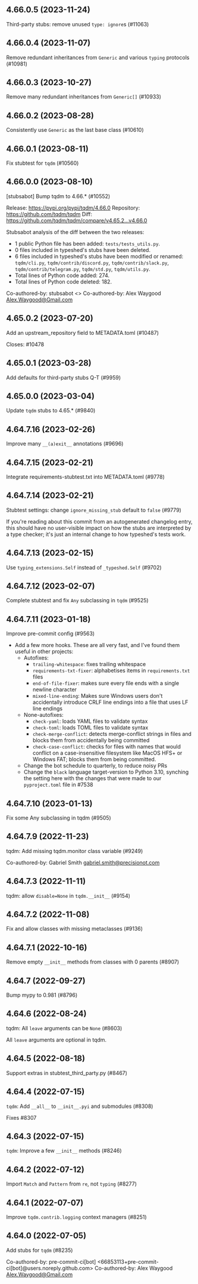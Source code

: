 ## 4.66.0.5 (2023-11-24)

Third-party stubs: remove unused `type: ignore`s (#11063)

## 4.66.0.4 (2023-11-07)

Remove redundant inheritances from `Generic` and various `typing` protocols (#10981)

## 4.66.0.3 (2023-10-27)

Remove many redundant inheritances from `Generic[]` (#10933)

## 4.66.0.2 (2023-08-28)

Consistently use `Generic` as the last base class (#10610)

## 4.66.0.1 (2023-08-11)

Fix stubtest for `tqdm` (#10560)

## 4.66.0.0 (2023-08-10)

[stubsabot] Bump tqdm to 4.66.* (#10552)

Release: https://pypi.org/pypi/tqdm/4.66.0
Repository: https://github.com/tqdm/tqdm
Diff: https://github.com/tqdm/tqdm/compare/v4.65.2...v4.66.0

Stubsabot analysis of the diff between the two releases:
 - 1 public Python file has been added: `tests/tests_utils.py`.
 - 0 files included in typeshed's stubs have been deleted.
 - 6 files included in typeshed's stubs have been modified or renamed: `tqdm/cli.py`, `tqdm/contrib/discord.py`, `tqdm/contrib/slack.py`, `tqdm/contrib/telegram.py`, `tqdm/std.py`, `tqdm/utils.py`.
 - Total lines of Python code added: 274.
 - Total lines of Python code deleted: 182.

Co-authored-by: stubsabot <>
Co-authored-by: Alex Waygood <Alex.Waygood@Gmail.com>

## 4.65.0.2 (2023-07-20)

Add an upstream_repository field to METADATA.toml (#10487)

Closes: #10478

## 4.65.0.1 (2023-03-28)

Add defaults for third-party stubs Q-T (#9959)

## 4.65.0.0 (2023-03-04)

Update `tqdm` stubs to 4.65.* (#9840)

## 4.64.7.16 (2023-02-26)

Improve many `__(a)exit__` annotations (#9696)

## 4.64.7.15 (2023-02-21)

Integrate requirements-stubtest.txt into METADATA.toml (#9778)

## 4.64.7.14 (2023-02-21)

Stubtest settings: change `ignore_missing_stub` default to `false` (#9779)

If you're reading about this commit from an autogenerated changelog entry, this should have no user-visible impact on how the stubs are interpreted by a type checker; it's just an internal change to how typeshed's tests work.

## 4.64.7.13 (2023-02-15)

Use `typing_extensions.Self` instead of `_typeshed.Self` (#9702)

## 4.64.7.12 (2023-02-07)

Complete stubtest and fix `Any` subclassing in `tqdm` (#9525)

## 4.64.7.11 (2023-01-18)

Improve pre-commit config (#9563)

- Add a few more hooks. These are all very fast, and I've found them useful in other projects:
  - Autofixes:
    - `trailing-whitespace`: fixes trailing whitespace
    - `requirements-txt-fixer`: alphabetises items in `requirements.txt` files
    - `end-of-file-fixer`: makes sure every file ends with a single newline character
    - `mixed-line-ending`: Makes sure Windows users don't accidentally introduce CRLF line endings into a file that uses LF line endings
  - None-autofixes:
    - `check-yaml`: loads YAML files to validate syntax
    - `check-toml`: loads TOML files to validate syntax
    - `check-merge-conflict`: detects merge-conflict strings in files and blocks them from accidentally being committed
    - `check-case-conflict`: checks for files with names that would conflict on a case-insensitive filesystem like MacOS HFS+ or Windows FAT; blocks them from being committed.
  - Change the bot schedule to quarterly, to reduce noisy PRs
  - Change the `black` language target-version to Python 3.10, synching the setting here with the changes that were made to our `pyproject.toml` file in #7538

## 4.64.7.10 (2023-01-13)

Fix some Any subclassing in tqdm (#9505)

## 4.64.7.9 (2022-11-23)

tqdm: Add missing tqdm.monitor class variable (#9249)

Co-authored-by: Gabriel Smith <gabriel.smith@precisionot.com>

## 4.64.7.3 (2022-11-11)

tqdm: allow `disable=None` in `tqdm.__init__` (#9154)

## 4.64.7.2 (2022-11-08)

Fix and allow classes with missing metaclasses (#9136)

## 4.64.7.1 (2022-10-16)

Remove empty `__init__` methods from classes with 0 parents (#8907)

## 4.64.7 (2022-09-27)

Bump mypy to 0.981 (#8796)

## 4.64.6 (2022-08-24)

tqdm: All `leave` arguments can be `None` (#8603)

All `leave` arguments are optional in tqdm.

## 4.64.5 (2022-08-18)

Support extras in stubtest_third_party.py (#8467)

## 4.64.4 (2022-07-15)

`tqdm`: Add `__all__` to `__init__.pyi` and submodules (#8308)

Fixes #8307

## 4.64.3 (2022-07-15)

`tqdm`: Improve a few `__init__` methods (#8246)

## 4.64.2 (2022-07-12)

Import `Match` and `Pattern` from `re`, not `typing` (#8277)

## 4.64.1 (2022-07-07)

Improve `tqdm.contrib.logging` context managers (#8251)

## 4.64.0 (2022-07-05)

Add stubs for `tqdm` (#8235)

Co-authored-by: pre-commit-ci[bot] <66853113+pre-commit-ci[bot]@users.noreply.github.com>
Co-authored-by: Alex Waygood <Alex.Waygood@Gmail.com>

